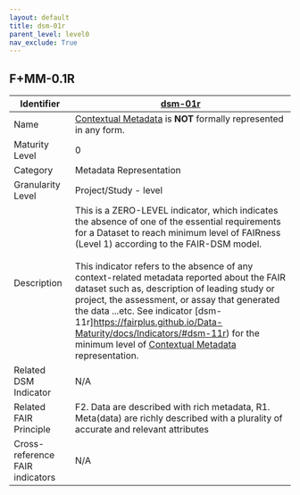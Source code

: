 ```yaml
---
layout: default
title: dsm-01r
parent_level: level0
nav_exclude: True
---
```


## F+MM-0.1R

| Identifier | [dsm-01r](https://github.com/FAIRplus/Data-Maturity/edit/master/docs/_indicators/dsm-01r.md) |
| --------- | ----------|
| Name | [Contextual Metadata](https://fairplus.github.io/Data-Maturity/docs/Glossary/#contextual-metadata) is **NOT** formally represented in any form.  |
| Maturity Level | 0 |
| Category | Metadata Representation|
| Granularity Level | Project/Study - level |
| Description | This is a ZERO-LEVEL indicator, which indicates the absence of one of the essential requirements for a Dataset to reach minimum level of FAIRness (Level 1) according to the FAIR-DSM model. <br><br>This indicator refers to the absence of any context-related metadata reported about the FAIR dataset such as, description of leading study or project, the assessment, or assay that generated the data ...etc. See indicator [dsm-11r]https://fairplus.github.io/Data-Maturity/docs/Indicators/#dsm-11r) for the minimum level of [Contextual Metadata](https://fairplus.github.io/Data-Maturity/docs/Glossary/#contextual-metadata) representation.  |
| Related DSM Indicator| N/A |
| Related FAIR Principle | F2. Data are described with rich metadata, R1. Meta(data) are richly described with a plurality of accurate and relevant attributes |
| Cross-reference FAIR indicators | N/A |
